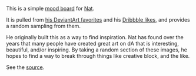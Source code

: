 This is a simple [mood board](https://en.wikipedia.org/wiki/Mood_board) for [Nat](http://natwelch.com). 

It is pulled from [his DeviantArt favorites](http://calvin166.deviantart.com/favourites/) and his [Dribbble likes](http://dribbble.com/icco), and provides a random sampling from them.

He originally built this as a way to find inspiration. Nat has found over the years that many people have created great art on dA that is interesting, beautiful, and/or inspiring. By taking a random section of these images, he hopes to find a way to break through things like creative block, and the like.

See the <a href="http://github.com/icco/inspiration">source</a>.

